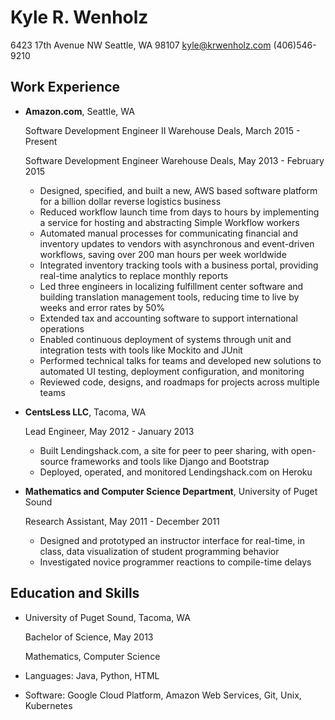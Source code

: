 Kyle R. Wenholz
===============

6423 17th Avenue NW
Seattle, WA 98107
kyle@krwenholz.com
(406)546-9210

Work Experience
---------------

*   **Amazon.com**, Seattle, WA

    Software Development Engineer II Warehouse Deals, March 2015 - Present

    Software Development Engineer Warehouse Deals, May 2013 - February 2015
    - Designed, specified, and built a new, AWS based software platform for
    a billion dollar reverse logistics business 
    - Reduced workflow launch time from days to hours by implementing a 
    service for hosting and abstracting Simple Workflow workers
    - Automated manual processes for communicating financial and inventory
    updates to vendors with asynchronous and event-driven workflows, saving
    over 200 man hours per week worldwide
    - Integrated inventory tracking tools with a business portal, providing
    real-time analytics to replace monthly reports
    - Led three engineers in localizing fulfillment center software and 
    building translation management tools, reducing time to live by weeks
    and error rates by 50%
    - Extended tax and accounting software to support international operations
    - Enabled continuous deployment of systems through unit and integration
    tests with tools like Mockito and JUnit
    - Performed technical talks for teams and developed new solutions to 
    automated UI testing, deployment configuration, and monitoring
    - Reviewed code, designs, and roadmaps for projects across multiple teams

*   **CentsLess LLC**, Tacoma, WA

    Lead Engineer, May 2012 - January 2013
    - Built Lendingshack.com, a site for peer to peer sharing, with 
    open-source frameworks and tools like Django and Bootstrap
    - Deployed, operated, and monitored Lendingshack.com on Heroku

*   **Mathematics and Computer Science Department**, University of Puget Sound

    Research Assistant, May 2011 - December 2011
    - Designed and prototyped an instructor interface for real-time, in class, 
    data visualization of student programming behavior
    - Investigated novice programmer reactions to compile-time delays

Education and Skills
------

*   University of Puget Sound, Tacoma, WA

    Bachelor of Science, May 2013

    Mathematics, Computer Science

*   Languages: Java, Python, HTML
*   Software: Google Cloud Platform, Amazon Web Services, Git, Unix, Kubernetes
